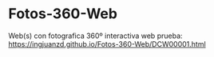 # Fotos-360-Web
 Web(s) con fotografica 360º interactiva 
web prueba:
https://ingjuanzd.github.io/Fotos-360-Web/DCW00001.html

